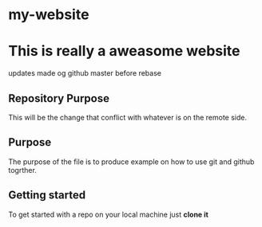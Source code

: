 # my-website

# This is really a aweasome website

updates made og github master before rebase

## Repository Purpose
This will be the change that conflict with whatever is on the remote side.

## Purpose
The purpose of the file is to produce example on how to use git and github togrther.
## Getting started
To get started with a repo on your local machine just **clone it**
